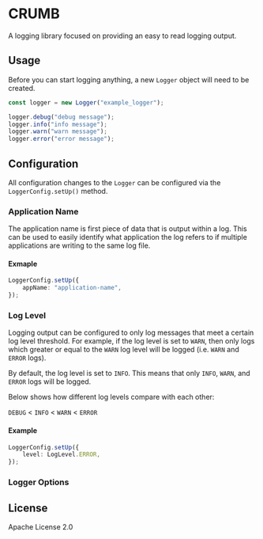 # CRUMB

A logging library focused on providing an easy to read logging output.

## Usage

Before you can start logging anything, a new `Logger` object will need to be
created.

```typescript
const logger = new Logger("example_logger");

logger.debug("debug message");
logger.info("info message");
logger.warn("warn message");
logger.error("error message");
```

## Configuration

All configuration changes to the `Logger` can be configured via the
`LoggerConfig.setUp()` method.

### Application Name

The application name is first piece of data that is output within a log. This
can be used to easily identify what application the log refers to if multiple
applications are writing to the same log file.

#### Exmaple

```typescript
LoggerConfig.setUp({
    appName: "application-name",
});
```

### Log Level

Logging output can be configured to only log messages that meet a certain log
level threshold. For example, if the log level is set to `WARN`, then only logs
which greater or equal to the `WARN` log level will be logged (i.e. `WARN` and
`ERROR` logs).

By default, the log level is set to `INFO`. This means that only `INFO`, `WARN`,
and `ERROR` logs will be logged.

Below shows how different log levels compare with each other:

`DEBUG` < `INFO` < `WARN` < `ERROR`

#### Example

```typescript
LoggerConfig.setUp({
    level: LogLevel.ERROR,
});
```

### Logger Options

## License

Apache License 2.0
